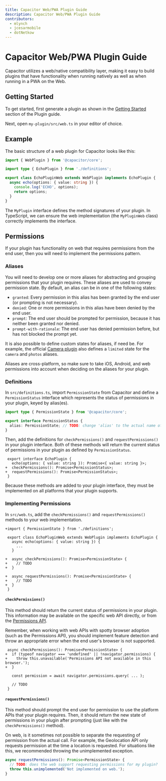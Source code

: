 ```yaml
---
title: Capacitor Web/PWA Plugin Guide
description: Capacitor Web/PWA Plugin Guide
contributors:
  - mlynch
  - jcesarmobile
  - dotNetkow
---
```


# Capacitor Web/PWA Plugin Guide

Capacitor utilizes a web/native compatibility layer, making it easy to build plugins that have functionality when running natively as well as when running in a PWA on the Web.

## Getting Started

To get started, first generate a plugin as shown in the [Getting Started](/docs/plugins/creating-plugins#plugin-generator) section of the Plugin guide.

Next, open `my-plugin/src/web.ts` in your editor of choice.

## Example

The basic structure of a web plugin for Capacitor looks like this:

```typescript
import { WebPlugin } from '@capacitor/core';

import type { EchoPlugin } from './definitions';

export class EchoPluginWeb extends WebPlugin implements EchoPlugin {
  async echo(options: { value: string }) {
    console.log('ECHO', options);
    return options;
  }
}
```

The `MyPlugin` interface defines the method signatures of your plugin. In TypeScript, we can ensure the web implementation (the `MyPluginWeb` class) correctly implements the interface.

## Permissions

If your plugin has functionality on web that requires permissions from the end user, then you will need to implement the permissions pattern.

### Aliases

You will need to develop one or more aliases for abstracting and grouping permissions that your plugin requires. These aliases are used to convey permission state. By default, an alias can be in one of the following states:

- `granted`: Every permission in this alias has been granted by the end user (or prompting is not necessary).
- `denied`: One or more permissions in this alias have been denied by the end user.
- `prompt`: The end user should be prompted for permission, because it has neither been granted nor denied.
- `prompt-with-rationale`: The end user has denied permission before, but has not blocked the prompt yet.

It is also possible to define custom states for aliases, if need be. For example, the official [Camera plugin](/docs/apis/camera) also defines a `limited` state for the `camera` and `photos` aliases.

Aliases are cross-platform, so make sure to take iOS, Android, and web permissions into account when deciding on the aliases for your plugin.

### Definitions

In `src/definitions.ts`, import `PermissionState` from Capacitor and define a `PermissionStatus` interface which represents the status of permissions in your plugin, keyed by alias(es).

```typescript
import type { PermissionState } from '@capacitor/core';

export interface PermissionStatus {
  alias: PermissionState; // TODO: change 'alias' to the actual name of your alias!
}
```

Then, add the definitions for `checkPermissions()` and `requestPermissions()` in your plugin interface. Both of these methods will return the current status of permissions in your plugin as defined by `PermissionStatus`.

```diff-typescript
 export interface EchoPlugin {
   echo(options: { value: string }): Promise<{ value: string }>;
+  checkPermissions(): Promise<PermissionStatus>;
+  requestPermissions(): Promise<PermissionStatus>;
 }
```

Because these methods are added to your plugin interface, they must be implemented on all platforms that your plugin supports.

### Implementing Permissions

In `src/web.ts`, add the `checkPermissions()` and `requestPermissions()` methods to your web implementation.

```diff-typescript
+import { PermissionState } from './definitions';

 export class EchoPluginWeb extends WebPlugin implements EchoPlugin {
   async echo(options: { value: string }) {
     ...
   }

+  async checkPermissions(): Promise<PermissionState> {
+    // TODO
+  }

+  async requestPermissions(): Promise<PermissionState> {
+    // TODO
+  }
 }
```

#### `checkPermissions()`

This method should return the current status of permissions in your plugin. This information may be available on the specific web API directly, or from the [Permissions API](https://developer.mozilla.org/en-US/docs/Web/API/Permissions_API).

Remember, when working with web APIs with spotty browser adoption (such as the Permissions API), you should implement feature detection and throw an appropriate error when the end user's browser is not supported.

```diff-typescript
 async checkPermissions(): Promise<PermissionState> {
+  if (typeof navigator === 'undefined' || !navigator.permissions) {
+    throw this.unavailable('Permissions API not available in this browser.');
+  }

   const permission = await navigator.permissions.query( ... );

   // TODO
 }
```

#### `requestPermissions()`

This method should prompt the end user for permission to use the platform APIs that your plugin requires. Then, it should return the new state of permissions in your plugin after prompting (just like with the `checkPermissions()` method).

On web, is it sometimes not possible to separate the requesting of permission from the actual call. For example, the Geolocation API only requests permission at the time a location is requested. For situations like this, we recommended throwing the unimplemented exception.

```typescript
async requestPermissions(): Promise<PermissionState> {
  // TODO: does the web support requesting permissions for my plugin?
  throw this.unimplemented('Not implemented on web.');
}
```
